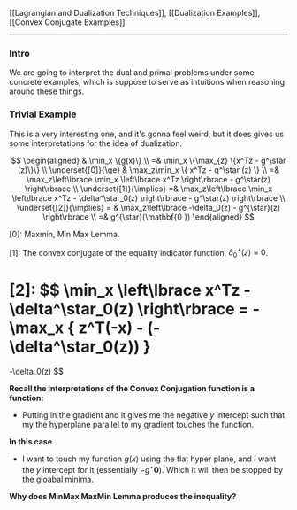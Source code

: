 
[[Lagrangian and Dualization Techniques]], [[Dualization Examples]], [[Convex Conjugate Examples]]

--- 

### **Intro**

We are going to interpret the dual and primal problems under some concrete examples, which is suppose to serve as intuitions when reasoning around these things. 

### **Trivial Example**

This is a very interesting one, and it's gonna feel weird, but it does gives us some interpretations for the idea of dualization. 

$$
\begin{aligned}
    & \min_x \{g(x)\}
    \\
    =& \min_x \{\max_{z} \{x^Tz - g^\star (z)\}\}
    \\
    \underset{[0]}{\ge} &
    \max_z\min_x \{
            x^Tz - g^\star (z)
        \}
    \\
    =& 
    \max_z\left\lbrace
        \min_x \left\lbrace
            x^Tz
        \right\rbrace
        -
        g^\star(z)
    \right\rbrace
    \\
    \underset{[1]}{\implies}
    =& 
    \max_z\left\lbrace
        \min_x \left\lbrace
            x^Tz - \delta^\star_0(z)
        \right\rbrace
        -
        g^\star(z)
    \right\rbrace
    \\
    \underset{[2]}{\implies} =
    &
    \max_z\left\lbrace
        -\delta_0(z) - g^{\star}(z)
    \right\rbrace
    \\
    =&  g^{\star}(\mathbf{0 })
\end{aligned}
$$

\[0\]: Maxmin, Min Max Lemma. 

\[1\]: The convex conjugate of the equality indicator function, $\delta_0^\star(z) \equiv 0$.  

\[2\]: 
$$
 \min_x \left\lbrace
    x^Tz - \delta^\star_0(z)
\right\rbrace = 
-\max_x \{
        z^T(-x) - (-\delta^\star_0(z))
    \}
=
-\delta_0(z)
$$

**Recall the Interpretations of the Convex Conjugation function is a function:**

* Putting in the gradient and it gives me the negative $y$ intercept such that my the hyperplane parallel to my gradient touches the function. 

**In this case**

* I want to touch my function $g(x)$ using the flat hyper plane, and I want the $y$ intercept for it (essentially $-g^\star{\mathbf{0}}$). Which it will then be stopped by the gloabal minima. 

**Why does MinMax MaxMin Lemma produces the inequality?** 

